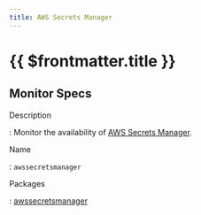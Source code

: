 ```yaml
---
title: AWS Secrets Manager
---
```


# {{ $frontmatter.title }}

## Monitor Specs

Description

: Monitor the availability of [AWS Secrets Manager](https://aws.amazon.com/secretsmanager/).

Name

: `awssecretsmanager`

Packages

: [awssecretsmanager](awssecretsmanager_awssecretsmanager.md)


<!--@include: /parts/_1.md-->


<!--@include: /parts/_2.md-->